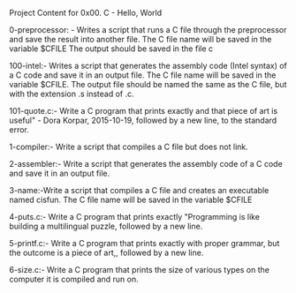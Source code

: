 Project Content for 0x00. C - Hello, World

0-preprocessor: - Writes a script that runs a C file through the preprocessor and save the result into another file.
The C file name will be saved in the variable $CFILE
The output should be saved in the file c

100-intel:- Writes a script that generates the assembly code (Intel syntax) of a C code and save it in an output file.
The C file name will be saved in the variable $CFILE.
The output file should be named the same as the C file, but with the extension .s instead of .c.

101-quote.c:- Write a C program that prints exactly and that piece of art is useful" - Dora Korpar, 2015-10-19, followed by a new line, to the standard error.

1-compiler:- Write a script that compiles a C file but does not link.

2-assembler:- Write a script that generates the assembly code of a C code and save it in an output file.

3-name:-Write a script that compiles a C file and creates an executable named cisfun.
The C file name will be saved in the variable $CFILE

4-puts.c:- Write a C program that prints exactly "Programming is like building a multilingual puzzle, followed by a new line.

5-printf.c:- Write a C program that prints exactly with proper grammar, but the outcome is a piece of art,, followed by a new line.

6-size.c:- Write a C program that prints the size of various types on the computer it is compiled and run on.
